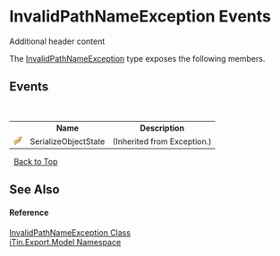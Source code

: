 # InvalidPathNameException Events
Additional header content 

The <a href="e1597758-9845-9910-25a5-aeb6c889effb">InvalidPathNameException</a> type exposes the following members.


## Events
&nbsp;<table><tr><th></th><th>Name</th><th>Description</th></tr><tr><td>![Protected event](media/protevent.gif "Protected event")</td><td>SerializeObjectState</td><td> (Inherited from Exception.)</td></tr></table>&nbsp;
<a href="#invalidpathnameexception-events">Back to Top</a>

## See Also


#### Reference
<a href="e1597758-9845-9910-25a5-aeb6c889effb">InvalidPathNameException Class</a><br /><a href="ef57ffcc-e95e-b212-5a46-9aa6f5a3511f">iTin.Export.Model Namespace</a><br />